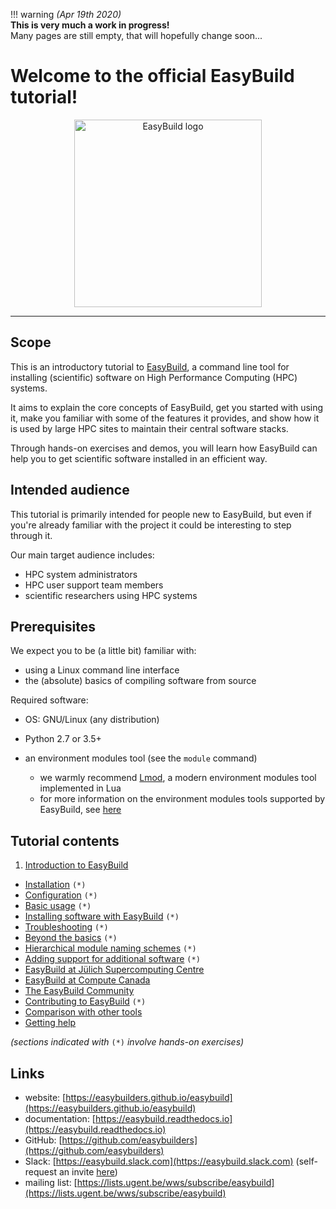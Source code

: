 !!! warning
    *(Apr 19th 2020)*<br/>
    **This is very much a work in progress!**<br/>
    Many pages are still empty, that will hopefully change soon...

# Welcome to the official EasyBuild tutorial!

<p align="center"><img src="https://easybuild.readthedocs.io/en/latest/_static/easybuild_logo_alpha.png" alt="EasyBuild logo" width="300px"/></p>


---

## Scope

This is an introductory tutorial to [EasyBuild](https://easybuilders.github.io/easybuild),
a command line tool for installing (scientific) software on High Performance Computing (HPC) systems.

It aims to explain the core concepts of EasyBuild,
get you started with using it, make you familiar with some of the features it provides,
and show how it is used by large HPC sites to maintain their central software stacks.

Through hands-on exercises and demos, you will learn how EasyBuild can help you
to get scientific software installed in an efficient way.


## Intended audience

This tutorial is primarily intended for people new to EasyBuild, but even if you're already familiar
with the project it could be interesting to step through it.

Our main target audience includes:

* HPC system administrators
* HPC user support team members
* scientific researchers using HPC systems


## Prerequisites

We expect you to be (a little bit) familiar with:

* using a Linux command line interface
* the (absolute) basics of compiling software from source

Required software:

* OS: GNU/Linux (any distribution)
* Python 2.7 or 3.5+
* an environment modules tool (see the ``module`` command)

    * we warmly recommend [Lmod](https://lmod.readthedocs.io), a modern environment modules tool implemented in Lua
    * for more information on the environment modules tools supported by EasyBuild, see [here](https://easybuild.readthedocs.io/en/latest/Installation.html#required-modules-tool)


## Tutorial contents

1. [Introduction to EasyBuild](01_introduction.md)
*  [Installation](02_installation.md) ``(*)``
*  [Configuration](03_configuration.md) ``(*)``
*  [Basic usage](04_basic_usage.md) ``(*)``
*  [Installing software with EasyBuild](05_installing_software.md) ``(*)``
*  [Troubleshooting](06_troubleshooting.md) ``(*)``
*  [Beyond the basics](07_beyond_the_basics.md) ``(*)``
*  [Hierarchical module naming schemes](08_hmns.md) ``(*)``
*  [Adding support for additional software](09_adding_support_software.md) ``(*)``
*  [EasyBuild at Jülich Supercomputing Centre](10_jsc.md)
*  [EasyBuild at Compute Canada](11_computecanada.md)
*  [The EasyBuild Community](12_community.md)
*  [Contributing to EasyBuild](13_contributing.md) ``(*)``
*  [Comparison with other tools](14_comparison_other_tools.md)
*  [Getting help](15_getting_help.md)

*(sections indicated with* ``(*)`` *involve hands-on exercises)*

## Links

* website: [https://easybuilders.github.io/easybuild](https://easybuilders.github.io/easybuild)
* documentation: [https://easybuild.readthedocs.io](https://easybuild.readthedocs.io)
* GitHub: [https://github.com/easybuilders](https://github.com/easybuilders)
* Slack: [https://easybuild.slack.com](https://easybuild.slack.com) (self-request an invite [here](https://easybuild-slack.herokuapp.com))
* mailing list: [https://lists.ugent.be/wws/subscribe/easybuild](https://lists.ugent.be/wws/subscribe/easybuild)
